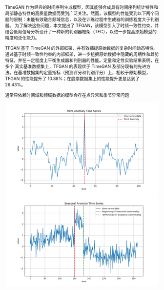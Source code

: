 TimeGAN 作为经典的时间序列生成模型，因其能够合成具有时间序列统计特性和局部静态特性的高质量数据而受到广泛关注。然而，该模型的性能受到以下两个问题的限制：未能有效融合频域信息，以及在训练过程中生成器的训练程度大于判别器。
为了解决这些问题，本文提出了 TFGAN，该模型引入了时频一致性约束，并结合低频信号分析设计了一种新的判别器框架（TFC），以进一步提高原始模型的精度和泛化能力。

TFGAN 基于 TimeGAN 的外部框架，并有效捕捉原始数据的复杂时间动态特性。通过基于时频一致性约束的内部框架，进一步挖掘原始数据中隐藏的周期性和趋势特征，并在一定程度上平衡生成器和判别器的性能。定量和定性实验结果表明，在多个
真实基准数据集上，TFGAN 的表现优于 TimeGAN 及部分现有的先进方法。在基准数据集的定量指标（预测评分和判别评分）上，相较于原始模型，TFGAN 的性能提升了 10.88%；在股票数据集上的性能提升更是达到了 26.43%。

通常只依赖时间域和频域数据的模型会存在点异常和季节异常问题

<div align="center">
  <img src="images/点异常.png" alt="点异常" width="500"  />
  <img src="images/季节异常.png" alt="季节异常" width="500"  />
</div>
